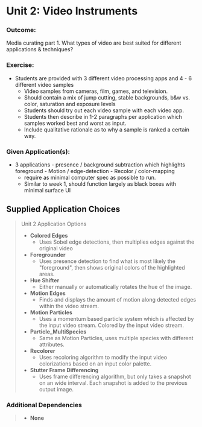 # Unit 2: Video Instruments

### Outcome:
Media curating part 1. What types of video are best suited for different applications & techniques? 

### Exercise:
- Students are provided with 3 different video processing apps and 4 - 6 different video samples
    - Video samples from cameras, film, games, and television.
    - Should contain a mix of jump cutting, stable backgrounds, b&w vs. color, saturation and exposure levels
    - Students should try out each video sample with each video app.
    - Students then describe in 1-2 paragraphs per application which samples worked best and worst as input.
    - Include qualitative rationale as to why a sample is ranked a certain way.

### Given Application(s):
- 3 applications
        - presence / background subtraction which highlights foreground
        - Motion / edge-detection
        - Recolor / color-mapping
    - require as minimal computer spec as possible to run.
    - Similar to week 1, should function largely as black boxes with minimal surface UI

## Supplied Application Choices
> Unit 2 Application Options
>    - **Colored Edges**
>        - Uses Sobel edge detections, then multiplies edges against the original video
>    - **Foregrounder**
>        - Uses presence detection to find what is most likely the "foreground", then shows original colors of the highlighted areas.
>    - **Hue Shifter**
>        - Either manually or automatically rotates the hue of the image.
>    - **Motion Edges**
>        - Finds and displays the amount of motion along detected edges within the video stream.
>    - **Motion Particles**
>        - Uses a momentum based particle system which is affected by the input video stream. Colored by the input video stream.
>    - **Particle_MultiSpecies**
>        - Same as Motion Particles, uses multiple species with different attributes.
>    - **Recolorer**
>        - Uses recoloring algorithm to modify the input video colorizations based on an input color palette.
>    - **Stutter Frame Differencing**
>        - Uses frame differencing algorithm, but only takes a snapshot on an wide interval. Each snapshot is added to the previous output image.

### Additional Dependencies
> - **None**

